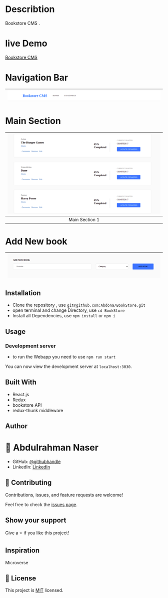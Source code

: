 # Describtion

Bookstore CMS .

# live Demo
 [Bookstore CMS](https://microversebookstorecms.netlify.app/)

# Navigation Bar

| ![screenshot](./Navbar.png)|
| :------------: |

# Main Section

| ![screenshot](./mainsection.png)
| :------------: |
|  Main Section 1 |

# Add New book 

| ![screenshot](./addnewbook.png) |
| :------------: |

## Installation

- Clone the repository , use  `git@github.com:Abdona/BookStore.git` 
- open terminal and change Directory, use `cd BookStore`
- Install all Dependencies, use `npm install` or `npm i`

## Usage

### Development server
- to run the Webapp you need to use `npm run start`

You can now view the development server at `localhost:3030`.


## Built With

- React.js
- Redux
- bookstore API
- redux-thunk middleware



## Author

# 👤 Abdulrahman Naser
- GitHub: [@githubhandle](https://github.com/Abdona)
- LinkedIn: [LinkedIn](https://www.linkedin.com/in/abdulrahman-nasser-2b7173131/)

## 🤝 Contributing

Contributions, issues, and feature requests are welcome!

Feel free to check the [issues page](https://github.com/Abdona/BookStore/issues).

## Show your support

Give a ⭐️ if you like this project!

## Inspiration
Microverse

## 📝 License

This project is [MIT](./LICENSE) licensed.